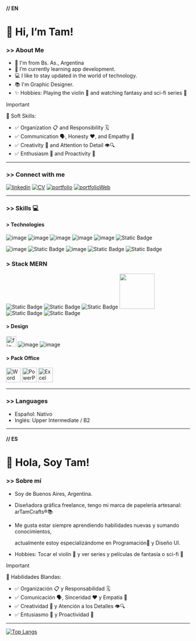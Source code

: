 <h4>// EN </h4>

<h1> 👋 Hi, I’m Tam! </h1>
<h3> >> About Me </h3>

- 📍 I'm from Bs. As., Argentina
- 📲 I’m currently learning app development.
- 💻 I like to stay updated in the world of technology.
- 📚 I'm Graphic Designer.  
- ✨ Hobbies: Playing the violin 🎻 and watching fantasy and sci-fi series 🚀
 
> [!IMPORTANT]
> 🧩 Soft Skills:
- ✅ Organization 📋 and Responsibility 🗓️
- ✅ Communication 🗣️, Honesty ❤️, and Empathy 🤝
- ✅ Creativity 🎨 and Attention to Detail 👁️🔍
- ✅ Enthusiasm 🙌 and Proactivity 💪

------

<h3> >> Connect with me </h3>

[![linkedin](https://img.shields.io/badge/linkedin-0A66C2?style=for-the-badge&logo=linkedin&logoColor=white)](https://www.linkedin.com/in/tamara-canzobre/) 
[![CV](https://img.shields.io/badge/CV-fff?style=for-the-badge)](https://www.linkedin.com/in/tamara-canzobre/overlay/1732682987137/single-media-viewer/?type=DOCUMENT&profileId=ACoAAAjG_QsBb2iF8vI0ImWONrBdqhLQ0Vzxgp0)
[![portfolio](https://img.shields.io/badge/Behance-000?style=for-the-badge&logoColor=black)](https://www.behance.net/tamaracanzobre)
[![portfolioWeb](https://img.shields.io/badge/my_portfolio-fff?style=for-the-badge)](https://tamaracanzobre.myportfolio.com/)

------

<h3> >> Skills 💻</h3>

<h4> > Technologies </h4>

![image](https://github.com/user-attachments/assets/09bb3851-8f1c-44b2-a0f1-330181e7aad1)
![image](https://github.com/user-attachments/assets/e27f4435-1fa4-43b0-93a4-9f2da115d562)
![image](https://github.com/user-attachments/assets/1767df44-aa42-441c-ba84-d0ac373df9ed)
![image](https://github.com/user-attachments/assets/86312436-d34d-45ff-bbd7-f801a74c985b)
![image](https://github.com/user-attachments/assets/757bdda8-5bfa-44f8-a673-9515fd49ec53)
![Static Badge](https://img.shields.io/badge/Sass-%23CC6699?logo=sass&logoColor=white)

![image](https://github.com/user-attachments/assets/a4735e28-43b3-4e29-9330-7ee1166efd8c)
![Static Badge](https://img.shields.io/badge/Git-%23181717?logo=git&logoColor=white)
![image](https://github.com/user-attachments/assets/e8be5317-335b-42f1-a439-aeea4ae937f1)
![Static Badge](https://img.shields.io/badge/Yarn-%232C8EBB?logo=yarn&logoColor=white)
![Static Badge](https://img.shields.io/badge/NPM-%23CB3837?logo=npm&logoColor=white)

<h3> > Stack MERN </h3>
 
![Static Badge](https://img.shields.io/badge/Mongo-%2347A248?logo=mongodb&logoColor=white)
![Static Badge](https://img.shields.io/badge/Mongoose-%2347A248?logo=mongoosedotws&logoColor=white)
![Static Badge](https://img.shields.io/badge/React-%2361DAFB?logo=react&logoColor=white)
<img src="https://img.shields.io/badge/ReactNative-61DAFB?logo=React&logoColor=black&style=flat" width="96" />
![Static Badge](https://img.shields.io/badge/Express-%2347A248?logo=express&logoColor=white)
![Static Badge](https://img.shields.io/badge/Node.js-%235FA04E?logo=nodedotjs&logoColor=white)


<h4> > Design </h4>


<a href="https://www.figma.com/" target="_blank" rel="noreferrer"><img src="https://www.vectorlogo.zone/logos/figma/figma-icon.svg" alt="figma" width="28"/></a>
![image](https://github.com/user-attachments/assets/04d1c25b-71a6-4c2e-8b5c-c0cbc045ef8e) 
![image](https://github.com/user-attachments/assets/1dc24ed1-b6be-432c-82e7-45a4252f1246) 


<h4> > Pack Office </h4>


<a href="https://www.figma.com/" target="_blank" rel="noreferrer"><img src="https://img.icons8.com/?size=100&id=pGHcje298xSl&format=png&color=000000" alt="Word" width="40"/></a>
<a href="https://www.figma.com/" target="_blank" rel="noreferrer"><img src="https://img.icons8.com/?size=100&id=ifP93G7BXUhU&format=png&color=000000" alt="PowerPoint" width="40"/></a>
<a href="https://www.figma.com/" target="_blank" rel="noreferrer"><img src="https://img.icons8.com/?size=100&id=UECmBSgBOvPT&format=png&color=000000" alt="Excel" width="40"/></a>

------

<h3> >> Languages </h3>

- Español: Nativo
- Inglés: Upper Intermediate / B2

------

<h4>// ES </h4>

<h1> 👋 Hola, Soy Tam! </h1>
<h3> >> Sobre mí </h3>

- Soy de Buenos Aires, Argentina.
- Diseñadora gráfica freelance, tengo mi marca de papelería artesanal: arTamCrafts®📚
- Me gusta estar siempre aprendiendo habilidades nuevas y sumando conocimientos,
  
  actualmente estoy especializándome en Programación📲 y Diseño UI.
- Hobbies: Tocar el violín 🎻 y ver series y películas de fantasía o sci-fi 🚀

> [!IMPORTANT]
> 🧩 Habilidades Blandas:
- ✅ Organización 📋 y Responsabilidad 🗓️
- ✅ Comunicación 🗣️, Sinceridad ❤️ y Empatía 🤝
- ✅ Creatividad 🎨 y Atención a los Detalles 👁️🔍
- ✅ Entusiasmo 🙌 y Proactividad 💪

------

[![Top Langs](https://github-readme-stats.vercel.app/api/top-langs/?username=Tam-S-C&layout=compact&langs_count=4)](https://github.com/anuraghazra/github-readme-stats)

